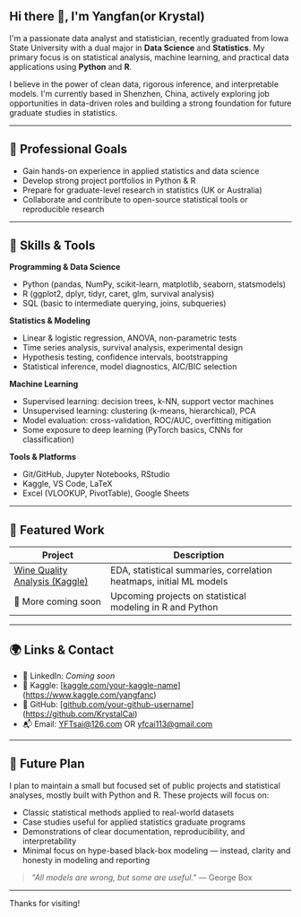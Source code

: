 ## Hi there 👋, I'm Yangfan(or Krystal)

I'm a passionate data analyst and statistician, recently graduated from Iowa State University with a dual major in **Data Science** and **Statistics**. My primary focus is on statistical analysis, machine learning, and practical data applications using **Python** and **R**.

I believe in the power of clean data, rigorous inference, and interpretable models. I'm currently based in Shenzhen, China, actively exploring job opportunities in data-driven roles and building a strong foundation for future graduate studies in statistics.

---

## 💼 Professional Goals

- Gain hands-on experience in applied statistics and data science
- Develop strong project portfolios in Python & R
- Prepare for graduate-level research in statistics (UK or Australia)
- Collaborate and contribute to open-source statistical tools or reproducible research

---

## 🔧 Skills & Tools

**Programming & Data Science**  
- Python (pandas, NumPy, scikit-learn, matplotlib, seaborn, statsmodels)  
- R (ggplot2, dplyr, tidyr, caret, glm, survival analysis)  
- SQL (basic to intermediate querying, joins, subqueries)  

**Statistics & Modeling**  
- Linear & logistic regression, ANOVA, non-parametric tests  
- Time series analysis, survival analysis, experimental design  
- Hypothesis testing, confidence intervals, bootstrapping  
- Statistical inference, model diagnostics, AIC/BIC selection  

**Machine Learning**  
- Supervised learning: decision trees, k-NN, support vector machines  
- Unsupervised learning: clustering (k-means, hierarchical), PCA  
- Model evaluation: cross-validation, ROC/AUC, overfitting mitigation  
- Some exposure to deep learning (PyTorch basics, CNNs for classification)

**Tools & Platforms**  
- Git/GitHub, Jupyter Notebooks, RStudio  
- Kaggle, VS Code, LaTeX  
- Excel (VLOOKUP, PivotTable), Google Sheets

---

## 📘 Featured Work

| Project | Description |
|--------|-------------|
| [Wine Quality Analysis (Kaggle)](https://www.kaggle.com/your-kaggle-name/wine-quality-analysis) | EDA, statistical summaries, correlation heatmaps, initial ML models |
| 📌 More coming soon | Upcoming projects on statistical modeling in R and Python |

---

## 🌍 Links & Contact

- 💼 LinkedIn: _Coming soon_
- 🧠 Kaggle: [[kaggle.com/your-kaggle-name](https://www.kaggle.com/your-kaggle-name)](https://www.kaggle.com/yangfanc)
- 💾 GitHub: [[github.com/your-github-username](https://github.com/your-github-username)](https://github.com/KrystalCai)
- 📬 Email: YFTsai@126.com OR yfcai113@gmail.com

---

## 🧭 Future Plan

I plan to maintain a small but focused set of public projects and statistical analyses, mostly built with Python and R. These projects will focus on:

- Classic statistical methods applied to real-world datasets  
- Case studies useful for applied statistics graduate programs  
- Demonstrations of clear documentation, reproducibility, and interpretability  
- Minimal focus on hype-based black-box modeling — instead, clarity and honesty in modeling and reporting

> _"All models are wrong, but some are useful."_ — George Box

---

Thanks for visiting!


